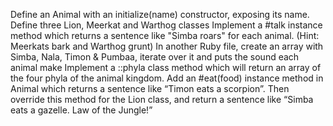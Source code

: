 Define an Animal with an initialize(name) constructor, exposing its name.
Define three Lion, Meerkat and Warthog classes
Implement a #talk instance method which returns a sentence like "Simba roars" for each animal. (Hint: Meerkats bark and Warthog grunt)
In another Ruby file, create an array with Simba, Nala, Timon & Pumbaa, iterate over it and puts the sound each animal make
Implement a ::phyla class method which will return an array of the four phyla of the animal kingdom.
Add an #eat(food) instance method in Animal which returns a sentence like “Timon eats a scorpion”. Then override this method for the Lion class, and return a sentence like “Simba eats a gazelle. Law of the Jungle!”

